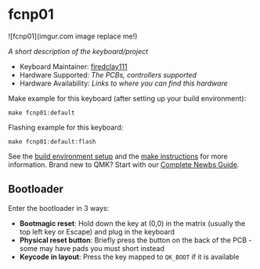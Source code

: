 # fcnp01

![fcnp01](imgur.com image replace me!)

*A short description of the keyboard/project*

* Keyboard Maintainer: [firedclay111](https://github.com/firedclay111)
* Hardware Supported: *The PCBs, controllers supported*
* Hardware Availability: *Links to where you can find this hardware*

Make example for this keyboard (after setting up your build environment):

    make fcnp01:default

Flashing example for this keyboard:

    make fcnp01:default:flash

See the [build environment setup](https://docs.qmk.fm/#/getting_started_build_tools) and the [make instructions](https://docs.qmk.fm/#/getting_started_make_guide) for more information. Brand new to QMK? Start with our [Complete Newbs Guide](https://docs.qmk.fm/#/newbs).

## Bootloader

Enter the bootloader in 3 ways:

* **Bootmagic reset**: Hold down the key at (0,0) in the matrix (usually the top left key or Escape) and plug in the keyboard
* **Physical reset button**: Briefly press the button on the back of the PCB - some may have pads you must short instead
* **Keycode in layout**: Press the key mapped to `QK_BOOT` if it is available
